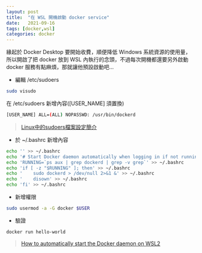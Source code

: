 ```yaml
---
layout: post
title:  "在 WSL 開機啟動 docker service"
date:   2021-09-16
tags: [docker,wsl]
categories: docker
---
```


緣起於 Docker Desktop 要開始收費，順便降低 Windows 系統資源的使用量，所以開啟了把 docker 放到 WSL 內執行的念頭，不過每次開機都還要另外啟動 docker 服務有點麻煩，那就讓他預設啟動吧...

- 編輯 /etc/sudoers
```bash
sudo visudo
```

在 /etc/sudoers 新增內容([USER_NAME] 須置換)
```bash
[USER_NAME] ALL=(ALL) NOPASSWD: /usr/bin/dockerd
```
> [Linux中的sudoers檔案設定簡介](https://ithelp.ithome.com.tw/articles/10053821)

- 於 ~/.bashrc 新增內容
```bash
echo '' >> ~/.bashrc
echo '# Start Docker daemon automatically when logging in if not running.' >> ~/.bashrc
echo 'RUNNING=`ps aux | grep dockerd | grep -v grep`' >> ~/.bashrc
echo 'if [ -z "$RUNNING" ]; then' >> ~/.bashrc
echo '    sudo dockerd > /dev/null 2>&1 &' >> ~/.bashrc
echo '    disown' >> ~/.bashrc
echo 'fi' >> ~/.bashrc
```

- 新增權限
```bash
sudo usermod -a -G docker $USER
```

- 驗證
```bash
docker run hello-world
```

> [How to automatically start the Docker daemon on WSL2](https://blog.nillsf.com/index.php/2020/06/29/how-to-automatically-start-the-docker-daemon-on-wsl2/)
